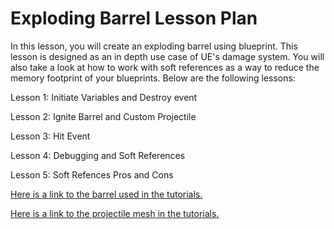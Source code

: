 # Exploding Barrel Lesson Plan

<p><span>In this lesson, you will create an exploding barrel using blueprint. This lesson is designed as an in depth use case of UE's damage system. You will also take a look at how to work with soft references as a way to reduce the memory footprint of your blueprints. Below are the following lessons:</span></p>
<p>Lesson 1: Initiate Variables and Destroy event</p>
<p>Lesson 2: Ignite Barrel and Custom Projectile</p>
<p>Lesson 3: Hit Event</p>
<p>Lesson 4: Debugging and Soft References</p>
<p>Lesson 5: Soft Refences Pros and Cons</p>
<p><a class="instructure_file_link inline_disabled" title="ExlodingBarrel.zip" href="https://vertexschool.instructure.com/courses/462/files/27734?verifier=WzJDrC9sgncNVDDc9jYaYmnui2jhDozJ26irzDmt&amp;wrap=1" target="_blank" data-api-endpoint="https://vertexschool.instructure.com/api/v1/courses/462/files/27734" data-api-returntype="File">Here is a link to the barrel used in the tutorials.</a></p>
<p><a class="instructure_file_link inline_disabled" title="Bullet3D.FBX" href="https://vertexschool.instructure.com/courses/462/files/27725?verifier=Yu3rIoCel5yIpXc9N50fMIErsrhqjaDzkjoH7CVe&amp;wrap=1" target="_blank" data-api-endpoint="https://vertexschool.instructure.com/api/v1/courses/462/files/27725" data-api-returntype="File">Here is a link to the projectile mesh in the tutorials.</a></p>
<p>&nbsp;</p>